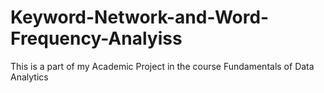 # Keyword-Network-and-Word-Frequency-Analyiss
This is a part of my Academic Project in the course Fundamentals of Data Analytics

